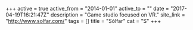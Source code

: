 +++
active = true
active_from = "2014-01-01"
active_to = ""
date = "2017-04-19T16:21:47Z"
description = "Game studio focused on VR."
site_link = "http://www.solfar.com/"
tags = []
title = "Sólfar"
cat = "S"
+++
